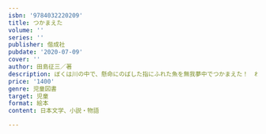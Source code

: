 ```yaml
---
isbn: '9784032220209'
title: つかまえた
volume: ''
series: ''
publisher: 偕成社
pubdate: '2020-07-09'
cover: ''
author: 田島征三／著
description: ぼくは川の中で、懸命にのばした指にふれた魚を無我夢中でつかまえた！　わすれられない少年の日の原体験を描いた入魂の１冊。
price: '1400'
genre: 児童図書
target: 児童
format: 絵本
content: 日本文学、小説・物語

---
```

